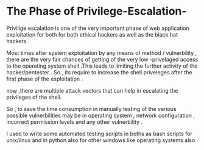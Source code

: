 # The Phase of Privilege-Escalation-

Privilige escalation is one of  the very important phase of  web application exploitation for both for both ethical hackers as well as the black hat hackers.

Most times after system exploitation by any means of method / vulnerbility , there are the very fair chances of getting of the very low -privelaged access to the operating system shell .This leads to limiting the further activity of the hacker/pentester .
So , its require to increase the shell priveleges after  the first phase of the exploitation . 

now ,there are multiple attack vectors that can help in escalating the privileges of the shell. 

So , to save the time consumption in manually testing of the various possible vulnerbilities may be in operating system , network configuration , incorrect permission levels and any other vulnerbility . 

I used to write some automated testing scripts in boths as bash scripts for unix/linux and in python also for other windows like operating systems also . 
